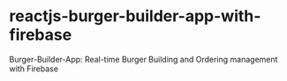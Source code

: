 # reactjs-burger-builder-app-with-firebase
Burger-Builder-App: Real-time Burger Building and Ordering management with Firebase
